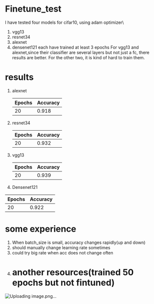# Finetune_test
I have tested four models for cifar10, using adam optimizer\
1. vgg13
2. resnet34
3. alexnet
4. densenet121
each have trained at least 3 epochs
For vgg13 and alexnet,since their classifier are several layers but not just a fc,
there results are better.
For the other two, it is kind of hard to train them.
# results
1. alexnet

   | Epochs | Accuracy |
   | ------ | -------- |
   | 20     | 0.918    |


   

2. resnet34

   | Epochs | Accuracy |
   | ------ | -------- |
   | 20     | 0.932    |

3. vgg13

   | Epochs | Accuracy |
   | ------ | -------- |
   | 20     | 0.939    |


4. Densenet121

| Epochs | Accuracy |
| ------ | -------- |
| 20     | 0.922    |


# some experience

1. When batch_size is small, accuracy changes rapidly(up and down)
2. should manually change learning rate sometimes
3. could try big rate when acc does not change often
4. # another resources(trained 50 epochs but not fintuned)
![Uploading image.png…]()
